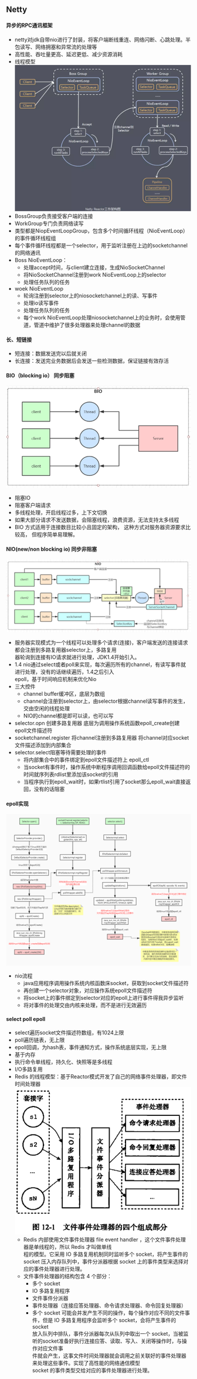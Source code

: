## Netty 

#### 异步的RPC通讯框架
- netty对jdk自带nio进行了封装，将客户端断线重连、网络闪断、心跳处理。半包读写、网络拥塞和异常流的处理等
- 高性能、吞吐量更高、延迟更低、减少资源消耗
- 线程模型
  ![](/studyforbat/pic/netty_thread.png)
- BossGroup负责接受客户端的连接
- WorkGroup专门负责网络读写
- 类型都是NiopEventLoopGroup，包含多个时间循环线程（NioEventLoop）的事件循环线程组
- 每个事件循环线程都是一个selector，用于监听注册在上边的socketchannel的网络通讯
- Boss NioEventLoop：
  - 处理accept时间，与client建立连接，生成NioSocketChannel
  - 将NioSocketChannel注册到work NioEventLoop上的selector
  - 处理任务队列的任务
- woek NioEventLoop
  - 轮询注册到selector上的niosocketchannel上的读、写事件
  - 处理io读写事件
  - 处理任务队列的任务
  - 每个work NioEventLoop处理niosocketchannel上的业务时，会使用管道，管道中维护了很多处理器来处理channel的数据
#### 长、短链接
- 短连接：数据发送完以后就关闭
- 长连接：发送完业务数据后会发送一些检测数据，保证链接有效存活

#### BIO（blocking io） 同步阻塞
![](/studyforbat/pic/bio.png)
- 阻塞IO
- 阻塞客户端请求
- 多线程处理，开启线程过多，上下文切换
- 如果大部分请求不发送数据，会阻塞线程，浪费资源，无法支持太多线程
- BIO 方式适用于连接数目比较小且固定的架构， 这种方式对服务器资源要求比较高， 但程序简单易理解。
#### NIO(new/non blocking io) 同步非阻塞
![](/studyforbat/pic/nio.png)
- 服务器实现模式为一个线程可以处理多个请求(连接)，客户端发送的连接请求都会注册到多路复用器selector上，多路复用  
器轮询到连接有IO请求就进行处理，JDK1.4开始引入。
- 1.4 nio通过select或者poll来实现，每次遍历所有的channel，有读写事件就进行处理，没有的话继续遍历，1.4之后引入  
epoll，基于时间响应机制来优化Nio
- 三大控件
  - channel buffer缓冲区，底层为数组
  - channel会注册到selector上，由selector根据channel读写事件的发生，交由空闲的线程处理
  - NIO的channel都是即可以读，也可以写
- selector.opn 创建多路复用器 底层为调用操作系统函数epoll_create创建epoll文件描述符
- socketchannel.register 将channel注册到多路复用器 将channel对应socket文件描述添加到内部集合
- selector.select阻塞等待需要处理的事件 
  - 将内部集合中的事件绑定到epoll文件描述符上 epoll_ctl
  - 当socket有事件时，操作系统中断程序调用回调函数给epoll文件描述符的时间就序列表rdlist里添加该socket的引用
  - 当程序执行到epoll_wait时，如果rtlist引用了socket那么epoll_wait直接返回，没有的话阻塞
#### epoll实现
  ![](/studyforbat/pic/epoll.png)
- nio流程
  - java应用程序调用操作系统内核函数床socket，获取到socket文件描述符
  - 再创建一个selector对象，对应操作系统epoll文件描述符
  - 将socket上的事件绑定到selector对应的epoll上进行事件得我异步监听
  - 将对事件的处理交由内核来处理，而不是进行无效遍历
#### select poll epoll
- select遍历socket文件描述符数组，有1024上限
- poll遍历链表，无上限
- epoll回调，为hash表，事件通知方式，操作系统底层实现，无上限
- 基于内存
- 执行命令单线程，持久化、快照等是多线程
- I/O多路复用
- Redis 的线程模型：基于Reactor模式开发了自己的网络事件处理器，即文件时间处理器
![](/studyforbat/pic/filehandler.png)
  - Redis 内部使用文件事件处理器 file event handler ，这个文件事件处理器是单线程的，所以 Redis 才叫做单线  
  程的模型。它采用 IO 多路复用机制同时监听多个 socket，将产生事件的 socket 压入内存队列中，事件分派器根据 socket 上的事件类型来选择对应的事件处理器进行处理。
  - 文件事件处理器的结构包含 4 个部分： 
    - 多个 socket 
    - IO 多路复用程序 
    - 文件事件分派器 
    - 事件处理器（连接应答处理器、命令请求处理器、命令回复处理器） 
    - 多个 socket 可能会并发产生不同的操作，每个操作对应不同的文件事件，但是 IO 多路复用程序会监听多个 socket，会将产生事件的 socket  
    放入队列中排队，事件分派器每次从队列中取出一个 socket，当被监听的socket准备好执行连接应答、读取、写入、关闭等操作时，与操作对应文件事  
    件就会产生，这事文件时间处理器就会调用之前关联好的事件处理器来处理这些事件。实现了高性能的网络通信模型  
    socket 的事件类型交给对应的事件处理器进行处理。

